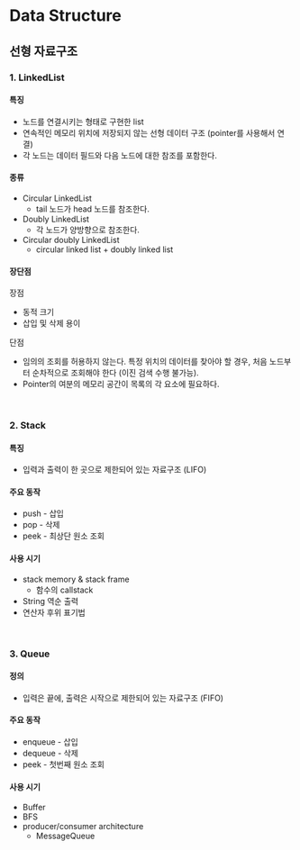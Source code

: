 # Data Structure

## 선형 자료구조

### 1. LinkedList
#### 특징
- 노드를 연결시키는 형태로 구현한 list
- 연속적인 메모리 위치에 저장되지 않는 선형 데이터 구조 (pointer를 사용해서 연결)
- 각 노드는 데이터 필드와 다음 노드에 대한 참조를 포함한다.

#### 종류
- Circular LinkedList
    - tail 노드가 head 노드를 참조한다.
- Doubly LinkedList
    - 각 노드가 양방향으로 참조한다.
- Circular doubly LinkedList
    - circular linked list + doubly linked list

#### 장단점
장점
- 동적 크기
- 삽입 및 삭제 용이

단점
- 임의의 조회를 허용하지 않는다. 특정 위치의 데이터를 찾아야 할 경우, 처음 노드부터 순차적으로 조회해야 한다 (이진 검색 수행 불가능).
- Pointer의 여분의 메모리 공간이 목록의 각 요소에 필요하다.

<br>

### 2. Stack
#### 특징
- 입력과 출력이 한 곳으로 제한되어 있는 자료구조 (LIFO)

#### 주요 동작
- push - 삽입
- pop - 삭제
- peek - 최상단 원소 조회

#### 사용 시기
- stack memory & stack frame
    - 함수의 callstack
- String 역순 출력
- 연산자 후위 표기법

<br>

### 3. Queue
#### 정의
- 입력은 끝에, 출력은 시작으로 제한되어 있는 자료구조 (FIFO)

#### 주요 동작
- enqueue - 삽입
- dequeue - 삭제
- peek - 첫번째 원소 조회

#### 사용 시기
- Buffer
- BFS
- producer/consumer architecture
    - MessageQueue